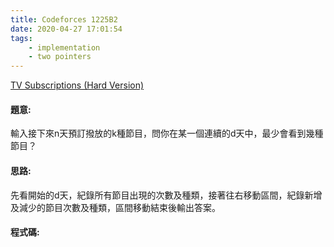```yaml
---
title: Codeforces 1225B2
date: 2020-04-27 17:01:54
tags:
    - implementation
    - two pointers
---
```

[TV Subscriptions (Hard Version)](https://codeforces.com/problemset/problem/1225/B2)


#### 題意:
輸入接下來n天預訂撥放的k種節目，問你在某一個連續的d天中，最少會看到幾種節目？
<!-- more -->
#### 思路:
先看開始的d天，紀錄所有節目出現的次數及種類，接著往右移動區間，紀錄新增及減少的節目次數及種類，區間移動結束後輸出答案。

#### 程式碼:
<script src="https://gist.github.com/Daviswww/23a9e2ddb3244b70ae1670235a68745c.js"></script>